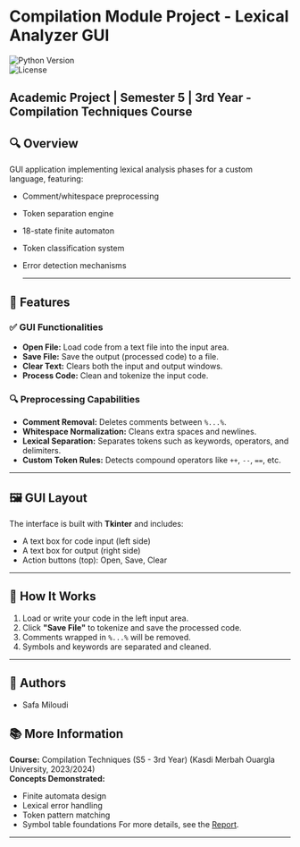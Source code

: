 # Compilation Module Project - Lexical Analyzer GUI  

![Python Version](https://img.shields.io/badge/Python-3.8%2B-blue)  
![License](https://img.shields.io/badge/License-MIT-green)  

**Academic Project** | Semester 5 | 3rd Year - Compilation Techniques Course  
---

## 🔍 Overview  
GUI application implementing lexical analysis phases for a custom language, featuring:  
- Comment/whitespace preprocessing  
- Token separation engine  
- 18-state finite automaton  
- Token classification system  
- Error detection mechanisms

  ---
## 🧩 Features

### ✅ GUI Functionalities
- **Open File:** Load code from a text file into the input area.
- **Save File:** Save the output (processed code) to a file.
- **Clear Text:** Clears both the input and output windows.
- **Process Code:** Clean and tokenize the input code.

### 🔍 Preprocessing Capabilities
- **Comment Removal:** Deletes comments between `%...%`.
- **Whitespace Normalization:** Cleans extra spaces and newlines.
- **Lexical Separation:** Separates tokens such as keywords, operators, and delimiters.
- **Custom Token Rules:** Detects compound operators like `++`, `--`, `==`, etc.

---

## 🖼️ GUI Layout

The interface is built with **Tkinter** and includes:
- A text box for code input (left side)
- A text box for output (right side)
- Action buttons (top): Open, Save, Clear

---

## 🧠 How It Works

1. Load or write your code in the left input area.
2. Click **"Save File"** to tokenize and save the processed code.
3. Comments wrapped in `%...%` will be removed.
4. Symbols and keywords are separated and cleaned.
   
---
## 📝 Authors
- Safa Miloudi
  
## 📚 More Information  
**Course:** Compilation Techniques (S5 - 3rd Year) (Kasdi Merbah Ouargla University, 2023/2024)  
**Concepts Demonstrated:**  
- Finite automata design  
- Lexical error handling  
- Token pattern matching  
- Symbol table foundations
For more details, see the [Report](https://mega.nz/file/MipwWTgY#gBuDmEpJANLdfEpU6G4ugajnSWWsZOzVkN1veUgI17g).



---
